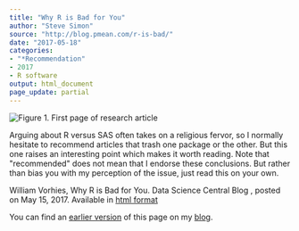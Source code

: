 ```yaml
---
title: "Why R is Bad for You"
author: "Steve Simon"
source: "http://blog.pmean.com/r-is-bad/"
date: "2017-05-18"
categories:
- "*Recommendation"
- 2017
- R software
output: html_document
page_update: partial
---
```


![Figure 1. First page of research article](http://www.pmean.com/new-images/17/r-is-bad01.png)

<div class="notes">

Arguing about R versus SAS often takes on a religious fervor, so I
normally hesitate to recommend articles that trash one package or the
other. But this one raises an interesting point which makes it worth
reading. Note that "recommended" does not mean that I endorse these
conclusions. But rather than bias you with my perception of the issue,
just read this on your own.

William Vorhies, Why R is Bad for You. Data Science Central Blog ,
posted on May 15, 2017. Available in [html format][vor1]

You can find an [earlier version][sim1] of this page on my [blog][sim2].

[sim1]: http://blog.pmean.com/r-is-bad/
[sim2]: http://blog.pmean.com

[vor1]: http://www.datasciencecentral.com/profiles/blogs/why-r-is-bad-for-you

</div>


